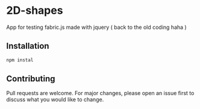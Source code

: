 # 2D-shapes
App for testing fabric.js made with jquery ( back to the old coding haha ) 

## Installation 
```bash
npm instal
```

## Contributing

Pull requests are welcome. For major changes, please open an issue first
to discuss what you would like to change.
